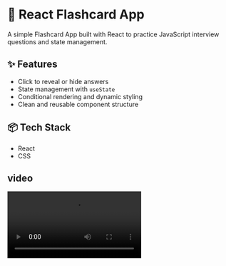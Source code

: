 # 🧠 React Flashcard App

A simple Flashcard App built with React to practice JavaScript interview questions and state management.

## ✨ Features

- Click to reveal or hide answers
- State management with `useState`
- Conditional rendering and dynamic styling
- Clean and reusable component structure

## 📦 Tech Stack

- React
- CSS

## video

<video controls src="public/img/flashcard.mp4" title="Title"></video>
